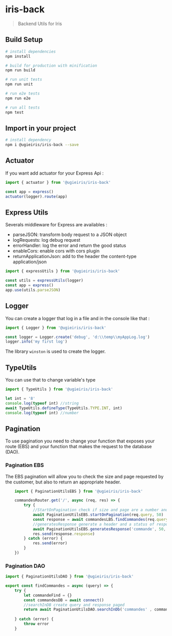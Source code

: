 # iris-back

> Backend Utils for Iris

## Build Setup

```bash
# install dependencies
npm install

# build for production with minification
npm run build

# run unit tests
npm run unit

# run e2e tests
npm run e2e

# run all tests
npm test
```

## Import in your project

```bash
# install dependency
npm i @ugieiris/iris-back --save
```

## Actuator

If you want add actuator for your Express Api :

```js
import { actuator } from '@ugieiris/iris-back'

const app = express()
actuator(logger).route(app)
```

## Express Utils

Severals middleware for Express are availables :

- parseJSON: transform body request to a JSON object
- logRequests: log debug request
- errorHandler: log the error and return the good status
- enableCors: enable cors with cors plugin
- returnApplicationJson: add to the header the content-type application/json

```js
import { expressUtils } from '@ugieiris/iris-back'

const utils = expressUtils(logger)
const app = express()
app.use(utils.parseJSON)
```

## Logger

You can create a logger that log in a file and in the console like that :

```js
import { Logger } from '@ugieiris/iris-back'

const logger = Logger.create('debug', 'd:\\temp\\myAppLog.log')
logger.info('my first log')
```

The library `winston` is used to create the logger.


## TypeUtils

You can use that to change variable's type

```js
import { TypeUtils } from '@ugieiris/iris-back'

let int = '8'
console.log(typeof int) //string
await TypeUtils.defineType(TypeUtils.TYPE.INT, int)
console.log(typeof int) //number
```
## Pagination
To use pagination you need to change your function that exposes your route (EBS) and your function that makes the request to the database (DAO).

### Pagination EBS
The EBS pagination will allow you to check the size and page requested by the customer, but also to return an appropriate header.

```js
    import { PaginationUtilsEBS } from '@ugieiris/iris-back'

    commandesRouter.get('/', async (req, res) => {
        try {
            //StartOnPagination check if size and page are a number and check too Accept-Range
            await PaginationUtilsEBS.startOnPagination(req.query, 50)
            const response = await commandesLBS.findCommandes(req.query)
            //generatesResponse generate a header and a status of response
            await PaginationUtilsEBS.generatesResponse('commande', 50, response.count, response.response.length, req.headers.host+req.originalUrl, req.query , res)
            res.send(response.response)
        } catch (error) {
            res.send(error)
        }
    })
```

### Pagination DAO

```js
import { PaginationUtilsDAO } from '@ugieiris/iris-back'

export const findCommandes = async (query) => {
	try {
		let commandeFind = {}
        const commandesDB = await connect()
        //searchInDB create query and response paged		
		return await PaginationUtilsDAO.searchInDb('commandes' , commandesDB ,commandeFind , query)
		
	} catch (error) {
		throw error
	}
```